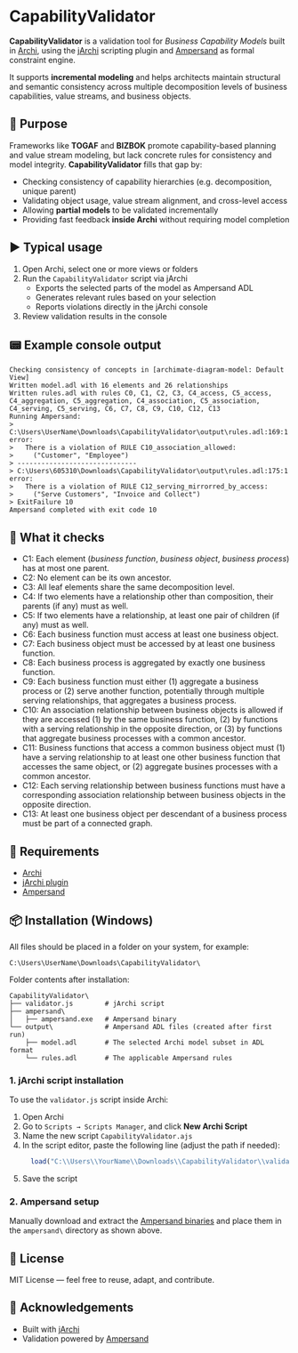# CapabilityValidator

**CapabilityValidator** is a validation tool for *Business Capability Models* built in [Archi](https://www.archimatetool.com/), using the [jArchi](https://github.com/archimatetool/archi-scripting-plugin) scripting plugin and [Ampersand](https://www.ampersandtarski.org/) as formal constraint engine.

It supports **incremental modeling** and helps architects maintain structural and semantic consistency across multiple decomposition levels of business capabilities, value streams, and business objects.

## 🎯 Purpose

Frameworks like **TOGAF** and **BIZBOK** promote capability-based planning and value stream modeling, but lack concrete rules for consistency and model integrity.  **CapabilityValidator** fills that gap by:

- Checking consistency of capability hierarchies (e.g. decomposition, unique parent)
- Validating object usage, value stream alignment, and cross-level access
- Allowing **partial models** to be validated incrementally
- Providing fast feedback **inside Archi** without requiring model completion

## ▶️ Typical usage

1. Open Archi, select one or more views or folders
2. Run the `CapabilityValidator` script via jArchi
    - Exports the selected parts of the model as Ampersand ADL
    - Generates relevant rules based on your selection
    - Reports violations directly in the jArchi console
3. Review validation results in the console

## 📟 Example console output

```
Checking consistency of concepts in [archimate-diagram-model: Default View]
Written model.adl with 16 elements and 26 relationships
Written rules.adl with rules C0, C1, C2, C3, C4_access, C5_access, C4_aggregation, C5_aggregation, C4_association, C5_association, C4_serving, C5_serving, C6, C7, C8, C9, C10, C12, C13
Running Ampersand:
> C:\Users\UserName\Downloads\CapabilityValidator\output\rules.adl:169:1 error:
>   There is a violation of RULE C10_association_allowed:
>     ("Customer", "Employee")
> ------------------------------
> C:\Users\605310\Downloads\CapabilityValidator\output\rules.adl:175:1 error:
>   There is a violation of RULE C12_serving_mirrorred_by_access:
>     ("Serve Customers", "Invoice and Collect")
> ExitFailure 10
Ampersand completed with exit code 10
```

## 🧪 What it checks

- C1: Each element (*business function*, *business object*, *business process*) has at most one parent.
- C2: No element can be its own ancestor.
- C3: All leaf elements share the same decomposition level.
- C4: If two elements have a relationship other than composition, their parents (if any) must as well.
- C5: If two elements have a relationship, at least one pair of children (if any) must as well.
- C6: Each business function must access at least one business object.
- C7: Each business object must be accessed by at least one business function.
- C8: Each business process is aggregated by exactly one business function.
- C9: Each business function must either (1) aggregate a business process or (2) serve another function, potentially through multiple serving relationships, that aggregates a business process.
- C10: An association relationship between business objects is allowed if they are accessed (1) by the same business function, (2) by functions with a serving relationship in the opposite direction, or (3) by functions that aggregate business processes with a common ancestor.
- C11: Business functions that access a common business object must (1) have a serving relationship to at least one other business function that accesses the same object, or (2) aggregate busines processes with a common ancestor.
- C12: Each serving relationship between business functions must have a corresponding association relationship between business objects in the opposite direction.
- C13: At least one business object per descendant of a business process must be part of a connected graph.

## 🔧 Requirements

- [Archi](https://www.archimatetool.com/)
- [jArchi plugin](https://github.com/archimatetool/archi-scripting-plugin)
- [Ampersand](https://github.com/AmpersandTarski/Ampersand)


## 📦 Installation (Windows)

All files should be placed in a folder on your system, for example:
```
C:\Users\UserName\Downloads\CapabilityValidator\
```
Folder contents after installation:
```
CapabilityValidator\
├── validator.js        # jArchi script
├── ampersand\
│   ├── ampersand.exe   # Ampersand binary
└── output\             # Ampersand ADL files (created after first run)
    ├── model.adl       # The selected Archi model subset in ADL format
    └── rules.adl       # The applicable Ampersand rules
```

### 1. jArchi script installation
To use the `validator.js` script inside Archi:
1.  Open Archi
2.  Go to `Scripts → Scripts Manager`, and click **New Archi Script**
3.  Name the new script `CapabilityValidator.ajs`
4.  In the script editor, paste the following line (adjust the path if needed):
	```javascript
      load("C:\\Users\\YourName\\Downloads\\CapabilityValidator\\validator.js");
5.  Save the script

### 2. Ampersand setup
Manually download and extract the [Ampersand binaries](https://github.com/AmpersandTarski/Ampersand/releases) and place them in the `ampersand\` directory as shown above.


## 📜 License

MIT License — feel free to reuse, adapt, and contribute.

## 🔗 Acknowledgements

- Built with [jArchi](https://github.com/archimatetool/archi-scripting-plugin)
- Validation powered by [Ampersand](https://github.com/AmpersandTarski/Ampersand)
